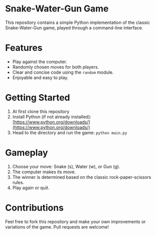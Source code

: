 
# Snake-Water-Gun Game

This repository contains a simple Python implementation of the classic Snake-Water-Gun game, played through a command-line interface.

# Features

* Play against the computer.
* Randomly chosen moves for both players.
* Clear and concise code using the `random` module.
* Enjoyable and easy to play.

# Getting Started

1. At first clone this repository
2. Install Python (if not already installed): [https://www.python.org/downloads/](https://www.python.org/downloads/)
3. Head to the directory and run the game: `python main.py`

# Gameplay

1. Choose your move: Snake (s), Water (w), or Gun (g).
2. The computer makes its move.
3. The winner is determined based on the classic rock-paper-scissors rules.
4. Play again or quit.

# Contributions

Feel free to fork this repository and make your own improvements or variations of the game. Pull requests are welcome!
